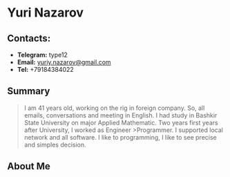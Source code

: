 # Yuri Nazarov

## Contacts:
   - **Telegram:** type12
   - **Email:** yuriy.nazarov@gmail.com
   - **Tel:** +79184384022

## Summary
>I am 41 years old, working on the rig in foreign company. So, all emails, conversations and meeting in English.
>I had study in Bashkir State University on major Applied Mathematic.
>Two years first years after University, I worked as Engineer >Programmer. I supported local network and all software.
>I like to programming, I like to see precise and simples decision.

## About Me

